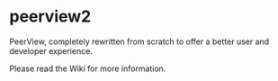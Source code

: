 # peerview2
PeerView, completely rewritten from scratch to offer a better user and developer experience.

Please read the Wiki for more information.
